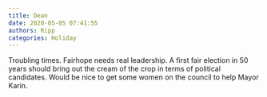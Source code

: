 ```yaml
---
title: Dean
date: 2020-05-05 07:41:55
authors: Ripp
categories: Holiday
---
```


 Troubling times. Fairhope needs real leadership.
A first fair election in 50 years should bring out the cream of the crop in terms of political
candidates. Would be nice to get some women on the council to help Mayor Karin.